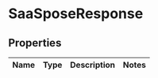 
# SaaSposeResponse

## Properties
Name | Type | Description | Notes
------------ | ------------- | ------------- | -------------



